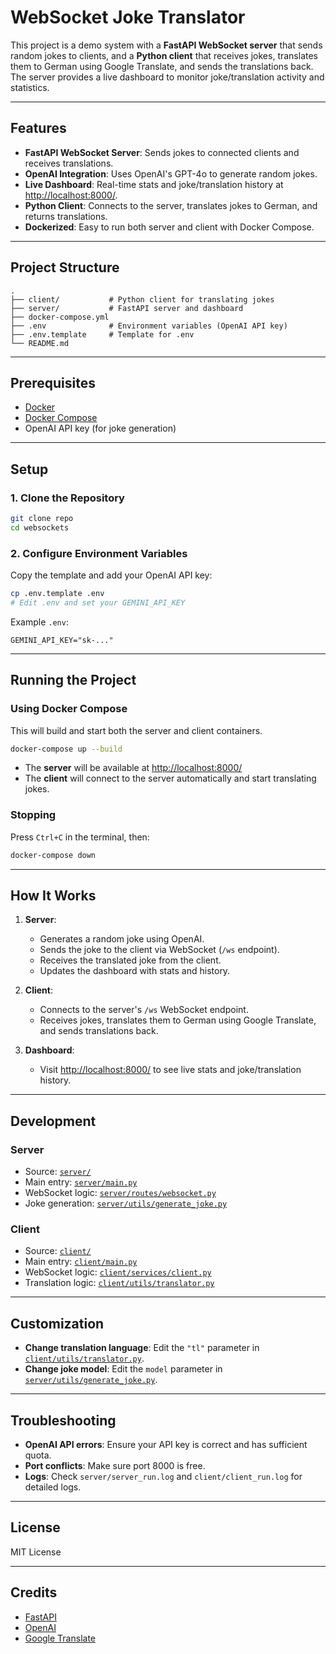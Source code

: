 # WebSocket Joke Translator

This project is a demo system with a **FastAPI WebSocket server** that sends random jokes to clients, and a **Python client** that receives jokes, translates them to German using Google Translate, and sends the translations back. The server provides a live dashboard to monitor joke/translation activity and statistics.

---

## Features

- **FastAPI WebSocket Server**: Sends jokes to connected clients and receives translations.
- **OpenAI Integration**: Uses OpenAI's GPT-4o to generate random jokes.
- **Live Dashboard**: Real-time stats and joke/translation history at [http://localhost:8000/](http://localhost:8000/).
- **Python Client**: Connects to the server, translates jokes to German, and returns translations.
- **Dockerized**: Easy to run both server and client with Docker Compose.

---

## Project Structure

```
.
├── client/           # Python client for translating jokes
├── server/           # FastAPI server and dashboard
├── docker-compose.yml
├── .env              # Environment variables (OpenAI API key)
├── .env.template     # Template for .env
└── README.md
```

---

## Prerequisites

- [Docker](https://www.docker.com/get-started)
- [Docker Compose](https://docs.docker.com/compose/)
- OpenAI API key (for joke generation)

---

## Setup

### 1. Clone the Repository

```sh
git clone repo
cd websockets
```

### 2. Configure Environment Variables

Copy the template and add your OpenAI API key:

```sh
cp .env.template .env
# Edit .env and set your GEMINI_API_KEY
```

Example `.env`:

```
GEMINI_API_KEY="sk-..."
```

---

## Running the Project

### Using Docker Compose

This will build and start both the server and client containers.

```sh
docker-compose up --build
```

- The **server** will be available at [http://localhost:8000/](http://localhost:8000/)
- The **client** will connect to the server automatically and start translating jokes.

### Stopping

Press `Ctrl+C` in the terminal, then:

```sh
docker-compose down
```

---

## How It Works

1. **Server**:

   - Generates a random joke using OpenAI.
   - Sends the joke to the client via WebSocket (`/ws` endpoint).
   - Receives the translated joke from the client.
   - Updates the dashboard with stats and history.
2. **Client**:

   - Connects to the server's `/ws` WebSocket endpoint.
   - Receives jokes, translates them to German using Google Translate, and sends translations back.
3. **Dashboard**:

   - Visit [http://localhost:8000/](http://localhost:8000/) to see live stats and joke/translation history.

---

## Development

### Server

- Source: [`server/`](server/)
- Main entry: [`server/main.py`](server/main.py)
- WebSocket logic: [`server/routes/websocket.py`](server/routes/websocket.py)
- Joke generation: [`server/utils/generate_joke.py`](server/utils/generate_joke.py)

### Client

- Source: [`client/`](client/)
- Main entry: [`client/main.py`](client/main.py)
- WebSocket logic: [`client/services/client.py`](client/services/client.py)
- Translation logic: [`client/utils/translator.py`](client/utils/translator.py)

---

## Customization

- **Change translation language**: Edit the `"tl"` parameter in [`client/utils/translator.py`](client/utils/translator.py).
- **Change joke model**: Edit the `model` parameter in [`server/utils/generate_joke.py`](server/utils/generate_joke.py).

---

## Troubleshooting

- **OpenAI API errors**: Ensure your API key is correct and has sufficient quota.
- **Port conflicts**: Make sure port 8000 is free.
- **Logs**: Check `server/server_run.log` and `client/client_run.log` for detailed logs.

---

## License

MIT License

---

## Credits

- [FastAPI](https://fastapi.tiangolo.com/)
- [OpenAI](https://openai.com/)
- [Google Translate](https://translate.google.com/)
